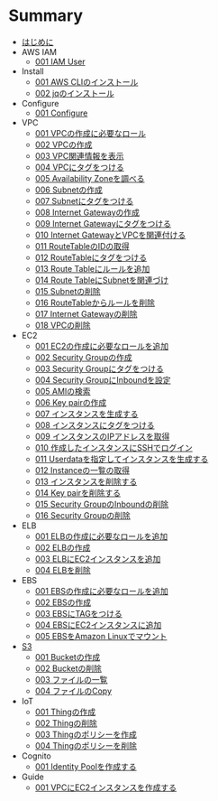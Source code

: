 # Summary
* [はじめに](README.md)
* AWS IAM
	* [001 IAM User](/iam/001_iamuser.md)
* Install
	* [001 AWS CLIのインストール](/install/001_install.md)
	* [002 jqのインストール](/install/002_jq.md)
* Configure
	* [001 Configure](/configure/001_setting.md)
* VPC
	* [001 VPCの作成に必要なロール](/vpc/001_permission.md)
	* [002 VPCの作成](/vpc/002_create_vpc.md)
	* [003 VPC関連情報を表示](/vpc/003_describe_vpc.md)
	* [004 VPCにタグをつける](/vpc/004_create_tag.md)
	* [005 Availability Zoneを調べる](/vpc/005_describe_availability_zone.md)
	* [006 Subnetの作成](/vpc/006_create_subnet.md)
	* [007 Subnetにタグをつける](/vpc/007_create_subnet_tag.md)
	* [008 Internet Gatewayの作成](/vpc/008_create_gateway.md)
	* [009 Internet Gatewayにタグをつける](/vpc/009_add_gateway_tag.md)
	* [010 Internet GatewayとVPCを関連付ける](/vpc/010_vpc_gateway.md)
	* [011 RouteTableのIDの取得](/vpc/011_modify_route_table.md)
	* [012 RouteTableにタグをつける](/vpc/012_create_route_table_tag.md)
	* [013 Route Tableにルールを追加](/vpc/013_add_rule.md)
	* [014 Route TableにSubnetを関連づけ](/vpc/014_associate_subnet.md)
	* [015 Subnetの削除](/vpc/015_delete_subnet.md)
	* [016 RouteTableからルールを削除](/vpc/016_delete_route.md)
	* [017 Internet Gatewayの削除](/vpc/017_delete_gateway.md)
	* [018 VPCの削除](/vpc/018_delete_vpc.md)
* EC2
	* [001 EC2の作成に必要なロールを追加](/ec2/001_permission.md)
	* [002 Security Groupの作成](/ec2/002_create_security.md)
	* [003 Security Groupにタグをつける](/ec2/003_add_security_tag.md)
	* [004 Security GroupにInboundを設定](/ec2/004_add_inbound.md)
	* [005 AMIの検索](/ec2/005_search_ami.md)
	* [006 Key pairの作成](/ec2/006_key_pair.md)
	* [007 インスタンスを生成する](/ec2/007_create_instance.md)
	* [008 インスタンスにタグをつける](/ec2/008_create_instance_tag.md)
	* [009 インスタンスのIPアドレスを取得](/ec2/009_get_instance_ip.md)
	* [010 作成したインスタンスにSSHでログイン](/ec2/010_login_ec2.md)
	* [011 Userdataを指定してインスタンスを生成する](/ec2/011_userdata.md)
	* [012 Instanceの一覧の取得](/ec2/012_describe.md)
	* [013 インスタンスを削除する](/ec2/013_delete_instance.md)
	* [014 Key pairを削除する](/ec2/014_delete_key_pair.md)
	* [015 Security GroupのInboundの削除](/ec2/015_del_inbound.md)
	* [016 Security Groupの削除](/ec2/016_delete_security.md)
* ELB
	* [001 ELBの作成に必要なロールを追加](/elb/001_permission.md)
	* [002 ELBの作成](/elb/002_create_elb.md)
	* [003 ELBにEC2インスタンスを追加](/elb/003_add_instance.md)
	* [004 ELBを削除](/elb/004_delete_elb.md)
* EBS
	* [001 EBSの作成に必要なロールを追加](/ebs/001_permission.md)
	* [002 EBSの作成](/ebs/002_create_ebs.md)
	* [003 EBSにTAGをつける](/ebs/003_add_tag.md)	
	* [004 EBSにEC2インスタンスに追加](/ebs/004_attach_instance.md)
	* [005 EBSをAmazon Linuxでマウント](/ebs/005_mount.md)	
* [S3](s3/README.md)
	* [001 Bucketの作成](/s3/001_make_bucket.md)
	* [002 Bucketの削除](/s3/002_remove_bucket.md)
	* [003 ファイルの一覧](/s3/003_ls.md)
	* [004 ファイルのCopy](/s3/004_copy.md)
* IoT
	* [001 Thingの作成](/iot/001_create_thing.md)
	* [002 Thingの削除](/iot/002_delete_thing.md)
	* [003 Thingのポリシーを作成](/iot/003_create_policy.md)
	* [004 Thingのポリシーを削除](/iot/004_delete_policy.md)
* Cognito
	* [001 Identity Poolを作成する](/cognito/001_create-identity.md)
* Guide
	* [001 VPCにEC2インスタンスを作成する](/guide/001_create_ec2_instance_in_vpc.md)